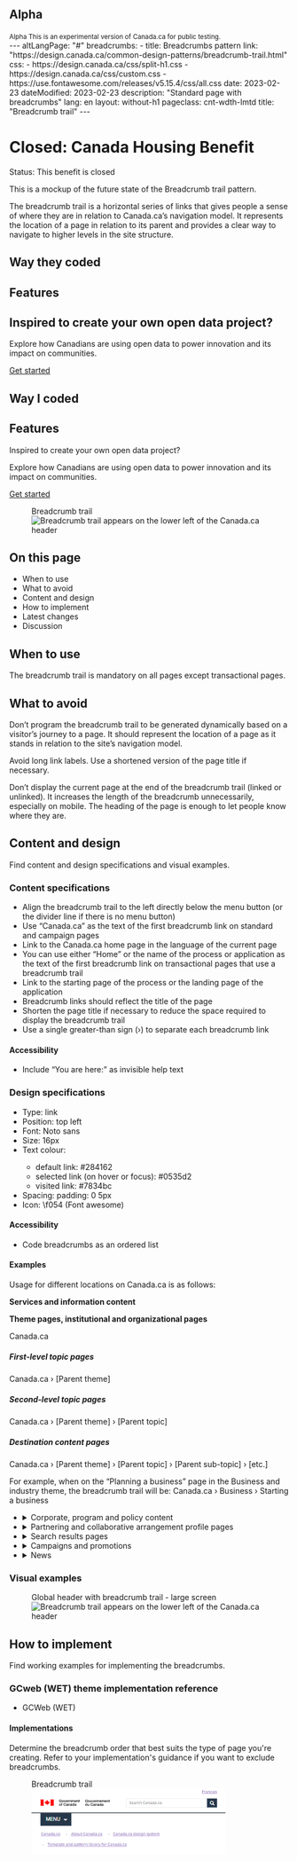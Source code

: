 <section class="experimental alpha-top">
<h2 class="wb-inv">Alpha</h2>
<div class="container">
<small>
<label class="alpha-label">Alpha</label>
This is an experimental version of Canada.ca for public testing.
</small>
</div>
</section>
---
altLangPage: "#"
breadcrumbs:
  - title: Breadcrumbs pattern
    link: "https://design.canada.ca/common-design-patterns/breadcrumb-trail.html"
css:
- https://design.canada.ca/css/split-h1.css
- https://design.canada.ca/css/custom.css
- https://use.fontawesome.com/releases/v5.15.4/css/all.css
date: 2023-02-23
dateModified: 2023-02-23
description: "Standard page with breadcrumbs"
lang: en
layout: without-h1
pageclass: cnt-wdth-lmtd
title: "Breadcrumb trail"
---
<h1>Closed: Canada Housing Benefit</h1>
<p></p><span class="label label-danger">Status: This benefit is closed</span></p>
<p>This is a mockup of the future state of the Breadcrumb trail pattern.</p>
<p>The breadcrumb trail is a horizontal series of links that gives people a sense of where they are in relation to Canada.ca’s navigation model.  It represents the location of a page in relation to its parent and provides a clear way to navigate to higher levels in the site structure.</p>
<h2>Way they coded</h2>
<div class="row mrgn-tp-xl">
		<div class="col-md-8">
			<section class="gc-features">
				<h2 class="wb-inv">Features</h2>
				<div class="row">
					<div class="col-md-12">
   <h2 class="h5 mrgn-tp-0">Inspired to create your own open data project?</h2> 
   <p>Explore how Canadians are using open data to power innovation and its impact on communities.</p> 
   <p><a class="btn btn-success" href="https://open.canada.ca/en/stories" role="button">Get started</a></p> 
					</div>
				</div>
			</section>
      <h2>Way I coded</h2>
     <section class="gc-features">
	     <div class="row mrgn-tp-xl">
		<div class="col-md-8">
	     <h2 class="wb-inv">Features</h2>
				<div class="row">
					<div class="col-md-12">
   <p>Inspired to create your own open data project?</p> 
   <p>Explore how Canadians are using open data to power innovation and its impact on communities.</p> 
   <p><a class="btn btn-success" href="https://open.canada.ca/en/stories" role="button">Get started</a></p> 
					</div>
				</div>
		</div>
     </div>
	     </section>
<figure>
  <figcaption class="caption">Breadcrumb trail</figcaption>
  <img src="https://design.canada.ca/images/breadcrumb-en.png" alt="Breadcrumb trail appears on the lower left of the Canada.ca header"></figure>
<h2>On this page</h2>
<ul>
  <li>When to use</li>
  <li>What to avoid</li>
  <li>Content and design</li>
  <li>How to implement</li>
  <li>Latest changes</li>
  <li>Discussion</li>
</ul>
<h2>When to use</h2>
<p>The breadcrumb trail is mandatory on all pages except transactional pages.</p>
<h2>What to avoid</h2>
<p>Don’t program the breadcrumb trail to be generated dynamically based on a visitor’s journey to a page. It should represent the location of a page as it stands in relation to the site’s navigation model.</p>
<p>Avoid long link labels. Use a shortened version of the page title if necessary.</p>
<p>Don’t display the current page at the end of the breadcrumb trail (linked or unlinked). It increases the length of the breadcrumb unnecessarily, especially on mobile. The heading of the page is enough to let people know where they are.</p>
<h2>Content and design</h2>
<p>Find content and design specifications and visual examples.</p>
<h3>Content specifications</h3>
<ul>
  <li>Align the breadcrumb trail to the left directly below the menu button (or the divider line if there is no menu button)</li>
  <li>Use “Canada.ca” as the text of the first breadcrumb link on standard and campaign pages</li>
  <li>Link to the Canada.ca home page in the language of the current page</li>
  <li>You can use either “Home” or the name of the process or application as the text of the first breadcrumb link on transactional pages that use a breadcrumb trail</li>
  <li>Link to the starting page of the process or the landing page of the application</li>
  <li>Breadcrumb links should reflect the title of the page</li>
  <li>Shorten the page title if necessary to reduce the space required to display the breadcrumb trail</li>
  <li>Use a single greater-than sign (&#8250;) to separate each breadcrumb link</li>
</ul>
<h4>Accessibility</h4>
<ul>
  <li>Include “You are here:” as invisible help text</li>
</ul>
<h3>Design specifications</h3>
<ul>
  <li>Type: link</li>
  <li>Position: top left</li>
  <li>Font: Noto sans</li>
  <li>Size: 16px</li>
  <li>Text colour:</li>
  <ul>
    <li>default link: #284162</li>
    <li>selected link (on hover or focus): #0535d2</li>
    <li>visited link: #7834bc</li>
  </ul>
  <li>Spacing: padding: 0 5px</li>
  <li>Icon:  \f054 (Font awesome)</li>
</ul>
<h4>Accessibility</h4>
<ul>
  <li>Code breadcrumbs as an ordered list</li>
</ul>
<h4>Examples</h4>
<p>Usage for different locations on Canada.ca is as follows:</p>
<p><strong>Services and information content</strong></p>
<p><strong>Theme pages, institutional and organizational pages</strong></p>
<p>Canada.ca</p>
<p><h5>First-level topic pages</strong></h5>
<p>Canada.ca   &#8250;   [Parent theme]</p>
<p><h5>Second-level topic pages</h5></p>
<p>Canada.ca    &#8250;   [Parent theme]    &#8250;   [Parent topic]</p>
<p><h5>Destination content pages</h5></p>
<p>Canada.ca    &#8250;   [Parent theme]    &#8250;   [Parent topic]   &#8250;  [Parent sub-topic]   &#8250;   [etc.]</p>
<p>For example, when on the “Planning a business” page in the Business and industry theme, the breadcrumb trail will be:
  Canada.ca   &#8250;   Business   &#8250;   Starting a business</p>
<ul class="list-unstyled">
  <li>
    <details>
      <summary>Corporate, program and policy content</summary>
      <p><strong>Corporate, program or policy content pages</strong></p>
      <p>Canada.ca   &#8250;   [Institutional profile page]</p>
    </details>
  </li>
  <li>
    <details>
      <summary>Partnering and collaborative arrangement profile pages</summary>
      <p>Canada.ca</p>
    </details>
  </li>
  <li>
    <details>
      <summary>Search results pages</summary>
      <p><strong>Basic search pages</strong></p>
      <p>Canada.ca</p>
      <p><strong>Advanced search pages</strong></p>
      <p>Canada.ca   &#8250;   [Basic search]</p>
    </details>
  </li>
  <li>
    <details>
      <summary>Campaigns and promotions</summary>
      <p>Promotion campaigns don't need a breadcrumb trail. If you add one, it can lead back to the topic tree, the Institutional/Organizational profile, or to the Home page of Canada.ca.</p>
    </details>
  </li>
  <li>
    <details>
      <summary>News</summary>
      <p>Canada.ca   &#8250;   [Institutional profile page]</p>
    </details>
  </li>
</ul>
<h3>Visual examples</h3>
<figure>
  <figcaption class="caption">Global header with breadcrumb trail  - large screen</figcaption>
  <img src="https://design.canada.ca/images/breadcrumb-en.png" alt="Breadcrumb trail appears on the lower left of the Canada.ca header"></figure>
<h2>How to implement</h2>
<p>Find working examples for implementing the breadcrumbs.</p>
<h3>GCweb (WET) theme implementation reference</h3>
<ul>
  <li>GCWeb (WET)</li>
  </ul>
  <h4>Implementations</h4>
  <p>Determine the breadcrumb order that best suits the type of page you're creating. Refer to your implementation's guidance if you want to exclude breadcrumbs.</p>
<figure>
  <figcaption class="caption">Breadcrumb trail</figcaption>
  <img src="./images/breadcrumbxs.PNG" alt="Breadcrumb trail appears on the lower left of the Canada.ca header"></figure>
